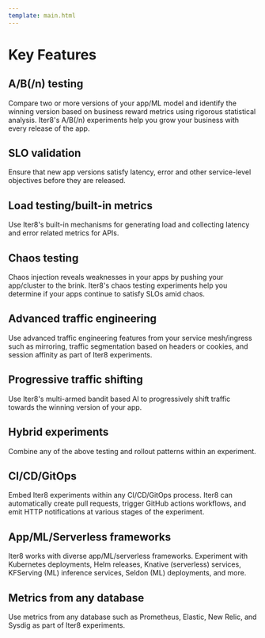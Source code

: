 ```yaml
---
template: main.html
---
```


# Key Features

## A/B(/n) testing
Compare two or more versions of your app/ML model and identify the winning version based on business reward metrics using rigorous statistical analysis. Iter8's A/B(/n) experiments help you grow your business with every release of the app.

## SLO validation
Ensure that new app versions satisfy latency, error and other service-level objectives before they are released.

## Load testing/built-in metrics
Use Iter8's built-in mechanisms for generating load and collecting latency and error related metrics for APIs.

## Chaos testing
Chaos injection reveals weaknesses in your apps by pushing your app/cluster to the brink. Iter8's chaos testing experiments help you determine if your apps continue to satisfy SLOs amid chaos.

## Advanced traffic engineering
Use advanced traffic engineering features from your service mesh/ingress such as mirroring, traffic segmentation based on headers or cookies, and session affinity as part of Iter8 experiments.

## Progressive traffic shifting
Use Iter8's multi-armed bandit based AI to progressively shift traffic towards the winning version of your app.

## Hybrid experiments
Combine any of the above testing and rollout patterns within an experiment.

## CI/CD/GitOps
Embed Iter8 experiments within any CI/CD/GitOps process. Iter8 can automatically create pull requests, trigger GitHub actions workflows, and emit HTTP notifications at various stages of the experiment.

## App/ML/Serverless frameworks
Iter8 works with diverse app/ML/serverless frameworks. Experiment with Kubernetes deployments, Helm releases, Knative (serverless) services, KFServing (ML) inference services, Seldon (ML) deployments, and more.

## Metrics from any database
Use metrics from any database such as Prometheus, Elastic, New Relic, and Sysdig as part of Iter8 experiments.

